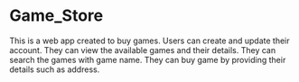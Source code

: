 # Game_Store

This is a web app created to buy games.
Users can create and update their account.
They can view the available games and their details.
They can search the games with game name.
They can buy game by providing their details such as address.
